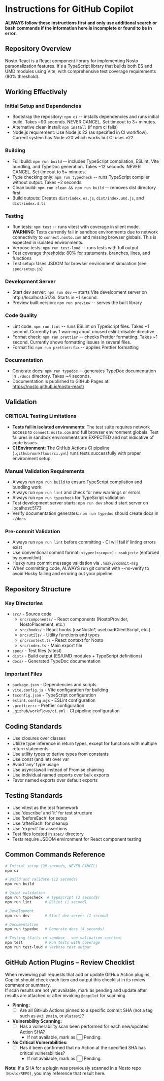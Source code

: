 # Instructions for GitHub Copilot

**ALWAYS follow these instructions first and only use additional search or bash commands if the information here is incomplete or found to be in error.**

## Repository Overview

Nosto React is a React component library for implementing Nosto personalization features. It's a TypeScript library that builds both ES and UMD modules using Vite, with comprehensive test coverage requirements (80% threshold).

## Working Effectively

### Initial Setup and Dependencies
- Bootstrap the repository: `npm ci` -- installs dependencies and runs initial build. Takes ~90 seconds. NEVER CANCEL. Set timeout to 3+ minutes.
- Alternative clean install: `npm install` (if npm ci fails)
- Node.js requirement: Use Node.js 22 (as specified in CI workflow). Current system has Node v20 which works but CI uses v22.

### Building
- Full build: `npm run build` -- includes TypeScript compilation, ESLint, Vite bundling, and TypeDoc generation. Takes ~12 seconds. NEVER CANCEL. Set timeout to 5+ minutes.
- Type checking only: `npm run typecheck` -- runs TypeScript compiler without output. Takes ~2 seconds.
- Clean build: `npm run clean && npm run build` -- removes dist directory first
- Build outputs: Creates `dist/index.es.js`, `dist/index.umd.js`, and `dist/index.d.ts`

### Testing
- Run tests: `npm test` -- runs vitest with coverage in silent mode. **WARNING**: Tests currently fail in sandbox environments due to network connectivity to `connect.nosto.com` and missing browser globals. This is expected in isolated environments.
- Verbose tests: `npm run test-loud` -- runs tests with full output
- Test coverage thresholds: 80% for statements, branches, lines, and functions
- Test setup: Uses JSDOM for browser environment simulation (see `spec/setup.js`)

### Development Server
- Start dev server: `npm run dev` -- starts Vite development server on http://localhost:5173/. Starts in ~1 second.
- Preview built version: `npm run preview` -- serves the built library

### Code Quality
- Lint code: `npm run lint` -- runs ESLint on TypeScript files. Takes ~1 second. Currently has 1 warning about unused eslint-disable directive.
- Format check: `npm run prettier` -- checks Prettier formatting. Takes ~1 second. Currently shows formatting issues in several files.
- Format fix: `npm run prettier:fix` -- applies Prettier formatting

### Documentation
- Generate docs: `npm run typedoc` -- generates TypeDoc documentation in `./docs` directory. Takes ~4 seconds.
- Documentation is published to GitHub Pages at: https://nosto.github.io/nosto-react/

## Validation

### CRITICAL Testing Limitations
- **Tests fail in isolated environments**: The test suite requires network access to `connect.nosto.com` and full browser environment globals. Test failures in sandbox environments are EXPECTED and not indicative of code issues.
- **CI Environment**: The GitHub Actions CI pipeline (`.github/workflows/ci.yml`) runs tests successfully with proper environment setup.

### Manual Validation Requirements
- Always run `npm run build` to ensure TypeScript compilation and bundling work
- Always run `npm run lint` and check for new warnings or errors  
- Always run `npm run typecheck` for TypeScript validation
- Test development server starts: `npm run dev` should start server on localhost:5173
- Verify documentation generates: `npm run typedoc` should create docs in `./docs`

### Pre-commit Validation
- Always run `npm run lint` before committing - CI will fail if linting errors exist
- Use conventional commit format: `<type>(<scope>): <subject>` (enforced by commitlint)
- Husky runs commit message validation via `.husky/commit-msg`
- When committing code, ALWAYS run git commit with --no-verify to avoid Husky failing and erroring out your pipeline

## Repository Structure

### Key Directories
- `src/` - Source code
  - `src/components/` - React components (NostoProvider, NostoPlacement, etc.)
  - `src/hooks/` - React hooks (useNosto*, useLoadClientScript, etc.)
  - `src/utils/` - Utility functions and types
  - `src/context.ts` - React context for Nosto
  - `src/index.ts` - Main export file
- `spec/` - Test files (vitest)
- `dist/` - Build output (ES/UMD modules + TypeScript definitions)
- `docs/` - Generated TypeDoc documentation

### Important Files
- `package.json` - Dependencies and scripts
- `vite.config.js` - Vite configuration for building
- `tsconfig.json` - TypeScript configuration  
- `eslint.config.mjs` - ESLint configuration
- `.prettierrc` - Prettier configuration
- `.github/workflows/ci.yml` - CI pipeline configuration

## Coding Standards

- Use closures over classes
- Utilize type inference in return types, except for functions with multiple return statements
- Use utility types to derive types from constants
- Use const (and let) over var
- Avoid 'any' type usage
- Use async/await instead of Promise chaining
- Use individual named exports over bulk exports
- Favor named exports over default exports

## Testing Standards

- Use vitest as the test framework
- Use 'describe' and 'it' for test structure
- Use 'beforeEach' for setup
- Use 'afterEach' for cleanup  
- Use 'expect' for assertions
- Test files located in `spec/` directory
- Tests require JSDOM environment for React component testing

## Common Commands Reference

```bash
# Initial setup (90 seconds, NEVER CANCEL)
npm ci

# Build and validate (12 seconds)
npm run build

# Quick validation
npm run typecheck  # TypeScript (2 seconds)
npm run lint      # ESLint (1 second)

# Development
npm run dev       # Start dev server (1 second)

# Documentation
npm run typedoc   # Generate docs (4 seconds)

# Testing (fails in sandbox - see validation section)
npm test          # Run tests with coverage
npm run test-loud # Verbose test output
```

## GitHub Action Plugins – Review Checklist

When reviewing pull requests that add or update GitHub Action plugins, Copilot should check each item and output this checklist in its review comment or summary.  
If scan results are not yet available, mark as pending and update after results are attached or after invoking `@copilot` for scanning.

- **Pinning:**
  - [ ] Are all GitHub Actions pinned to a specific commit SHA (not a tag such as `@v3`, `@main`, or `@latest`)?
- **Vulnerability Scanning:**
  - [ ] Has a vulnerability scan been performed for each new/updated Action SHA?
    - If not available, mark as ⬜ Pending.
- **No Critical Vulnerabilities:**
  - [ ] Has it been confirmed that no Action at the specified SHA has critical vulnerabilities?
    - If not available, mark as ⬜ Pending.

**Note:** If a SHA for a plugin was previously scanned in a Nosto repo `[Nosto/REPO]`, you may reference that result here.
